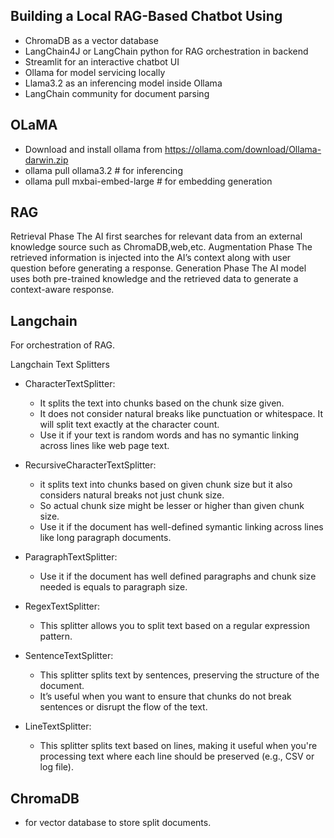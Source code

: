 Building a Local RAG-Based Chatbot Using
--------------------------------------
- ChromaDB as a vector database
- LangChain4J or LangChain python for RAG orchestration in backend
- Streamlit for an interactive chatbot UI
- Ollama for model servicing locally
- Llama3.2 as an inferencing model inside Ollama
- LangChain community for document parsing

OLaMA
-----------
 - Download and install ollama from https://ollama.com/download/Ollama-darwin.zip
 - ollama pull ollama3.2 # for inferencing
 - ollama pull mxbai-embed-large # for embedding generation

RAG
-----------
Retrieval Phase
    The AI first searches for relevant data from an external knowledge source such as ChromaDB,web,etc.
Augmentation Phase
    The retrieved information is injected into the AI’s context along with user question before generating a response.
Generation Phase
    The AI model uses both pre-trained knowledge and the retrieved data to generate a context-aware response.

Langchain
-----------
For orchestration of RAG.

Langchain Text Splitters
- CharacterTextSplitter:
  - It splits the text into chunks based on the chunk size given.
  - It does not consider natural breaks like punctuation or whitespace. It will split text exactly at the character count.
  - Use it if your text is random words and has no symantic linking across lines like web page text.
  
- RecursiveCharacterTextSplitter:
  - it splits text into chunks based on given chunk size but it also considers natural breaks not just chunk size.
  - So actual chunk size might be lesser or higher than given chunk size. 
  - Use it if the document has well-defined symantic linking across lines like long paragraph documents.

- ParagraphTextSplitter:
  - Use it if the document has well defined paragraphs and chunk size needed is equals to paragraph size.
  
- RegexTextSplitter:
  - This splitter allows you to split text based on a regular expression pattern.

- SentenceTextSplitter:
  - This splitter splits text by sentences, preserving the structure of the document. 
  - It’s useful when you want to ensure that chunks do not break sentences or disrupt the flow of the text.

- LineTextSplitter:
    - This splitter splits text based on lines, making it useful when you're processing text where each line should be preserved (e.g., CSV or log file).

ChromaDB
-----------
- for vector database to store split documents.